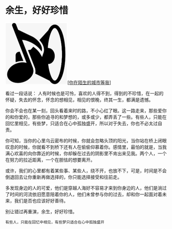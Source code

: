 # 余生，好好珍惜

![split](./../img/music.png)[[你在陌生的城市等我]](https://i.y.qq.com/v8/playsong.html?songid=109333107&source=yqq#wechat_redirect)

看过一段话说：
人有时候也是可怜，喜欢的人得不到，得到的不珍惜，在一起的怀疑，失去的怀念，怀念的想相见，相见的恨晚，终其一生，都满是遗憾。

你会不会也在某一刻，回头看着来时的路，不小心红了眼。这一路走来，那些爱你的和你爱的，那些你追寻的和梦想的，或多或少，都弄丢了一些。有些人，只能在回忆里相见，有些梦，只适合在心中孤独盛开，所以对于失去，你也不必太过自责。

你可知，当你的心里乌云密布的时候，你就会忽略头顶的阳光，当你站在桥上闭眼叹息的时候，你就看不到桥下还有人在偷偷仰慕着你。感情里，最怕的就是，当我满心欢喜的向你靠近的时候，你却躲在过去的阴影里不肯出来见我。两个人，一个在努力的拉近距离，一个在胆怯的想要离开。

或许，我们的心里都有着某些事、某些人，绕不开，也放不下，可是，时间是不会倒退回去让你重新再做选择的，你只能选择接受和往前走。

多发现身边的人的可爱，他们是穿越人海好不容易才来到你身边的人，他们是淌过了时间的河流依旧愿意陪着你的人，他们未曾参与你的过去，却和你一起面对着未来，我们是否也应该好好善待。

别让错过再重演，余生，好好珍惜。

    有些人，只能在回忆中相见，有些梦只适合在心中孤独盛开
